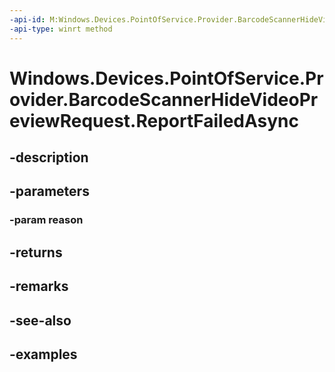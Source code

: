 ```yaml
---
-api-id: M:Windows.Devices.PointOfService.Provider.BarcodeScannerHideVideoPreviewRequest.ReportFailedAsync(System.Int32)
-api-type: winrt method
---
```


<!-- Method syntax.
public IAsyncAction BarcodeScannerHideVideoPreviewRequest.ReportFailedAsync(Int32 reason)
-->

# Windows.Devices.PointOfService.Provider.BarcodeScannerHideVideoPreviewRequest.ReportFailedAsync

## -description

## -parameters
### -param reason

## -returns

## -remarks

## -see-also

## -examples

